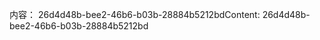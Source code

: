 <span data-ttu-id="99df7-101">内容： 26d4d48b-bee2-46b6-b03b-28884b5212bd</span><span class="sxs-lookup"><span data-stu-id="99df7-101">Content: 26d4d48b-bee2-46b6-b03b-28884b5212bd</span></span>